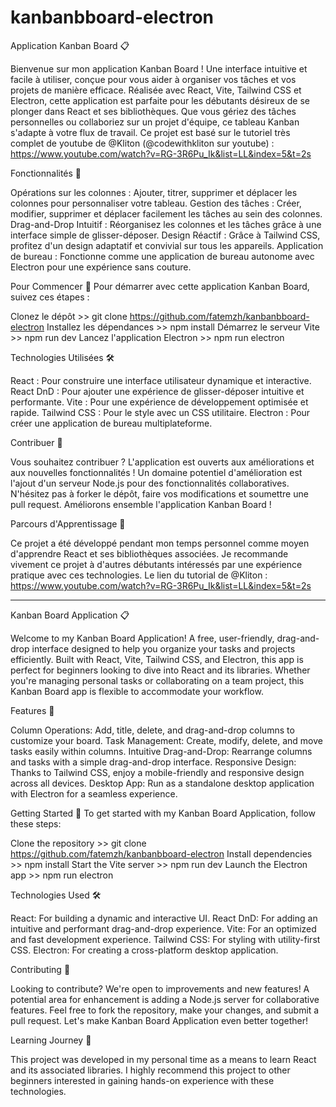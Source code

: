 # kanbanbboard-electron
 

Application Kanban Board 📋

Bienvenue sur mon application Kanban Board ! Une interface intuitive et facile à utiliser, conçue pour vous aider à organiser vos tâches et vos projets de manière efficace. Réalisée avec React, Vite, Tailwind CSS et Electron, cette application est parfaite pour les débutants désireux de se plonger dans React et ses bibliothèques. Que vous gériez des tâches personnelles ou collaboriez sur un projet d'équipe, ce tableau Kanban s'adapte à votre flux de travail. Ce projet est basé sur le tutoriel très complet de youtube de @Kliton (@codewithkliton sur youtube) : https://www.youtube.com/watch?v=RG-3R6Pu_Ik&list=LL&index=5&t=2s


Fonctionnalités 🚀

Opérations sur les colonnes : Ajouter, titrer, supprimer et déplacer les colonnes pour personnaliser votre tableau.
Gestion des tâches : Créer, modifier, supprimer et déplacer facilement les tâches au sein des colonnes.
Drag-and-Drop Intuitif : Réorganisez les colonnes et les tâches grâce à une interface simple de glisser-déposer.
Design Réactif : Grâce à Tailwind CSS, profitez d'un design adaptatif et convivial sur tous les appareils.
Application de bureau : Fonctionne comme une application de bureau autonome avec Electron pour une expérience sans couture.


Pour Commencer 🌟
Pour démarrer avec cette application Kanban Board, suivez ces étapes :

Clonez le dépôt >> git clone https://github.com/fatemzh/kanbanbboard-electron
Installez les dépendances >> npm install
Démarrez le serveur Vite >> npm run dev
Lancez l'application Electron >> npm run electron


Technologies Utilisées 🛠️

React : Pour construire une interface utilisateur dynamique et interactive.
React DnD : Pour ajouter une expérience de glisser-déposer intuitive et performante.
Vite : Pour une expérience de développement optimisée et rapide.
Tailwind CSS : Pour le style avec un CSS utilitaire.
Electron : Pour créer une application de bureau multiplateforme.


Contribuer 🤝

Vous souhaitez contribuer ? L'application est ouverts aux améliorations et aux nouvelles fonctionnalités ! Un domaine potentiel d'amélioration est l'ajout d'un serveur Node.js pour des fonctionnalités collaboratives. N'hésitez pas à forker le dépôt, faire vos modifications et soumettre une pull request. Améliorons ensemble l'application Kanban Board !


Parcours d'Apprentissage 📖

Ce projet a été développé pendant mon temps personnel comme moyen d'apprendre React et ses bibliothèques associées. Je recommande vivement ce projet à d'autres débutants intéressés par une expérience pratique avec ces technologies.
Le lien du tutorial de @Kliton : https://www.youtube.com/watch?v=RG-3R6Pu_Ik&list=LL&index=5&t=2s


_________________________________________________________________________________________________________________________________

Kanban Board Application 📋

Welcome to my Kanban Board Application! A free, user-friendly, drag-and-drop interface designed to help you organize your tasks and projects efficiently. Built with React, Vite, Tailwind CSS, and Electron, this app is perfect for beginners looking to dive into React and its libraries. Whether you're managing personal tasks or collaborating on a team project, this Kanban Board app is flexible to accommodate your workflow.


Features 🚀

Column Operations: Add, title, delete, and drag-and-drop columns to customize your board.
Task Management: Create, modify, delete, and move tasks easily within columns.
Intuitive Drag-and-Drop: Rearrange columns and tasks with a simple drag-and-drop interface.
Responsive Design: Thanks to Tailwind CSS, enjoy a mobile-friendly and responsive design across all devices.
Desktop App: Run as a standalone desktop application with Electron for a seamless experience.


Getting Started 🌟
To get started with my Kanban Board Application, follow these steps:

Clone the repository >> git clone https://github.com/fatemzh/kanbanbboard-electron
Install dependencies >> npm install
Start the Vite server >> npm run dev
Launch the Electron app >> npm run electron


Technologies Used 🛠️

React: For building a dynamic and interactive UI.
React DnD: For adding an intuitive and performant drag-and-drop experience.
Vite: For an optimized and fast development experience.
Tailwind CSS: For styling with utility-first CSS.
Electron: For creating a cross-platform desktop application.


Contributing 🤝

Looking to contribute? We're open to improvements and new features! A potential area for enhancement is adding a Node.js server for collaborative features. Feel free to fork the repository, make your changes, and submit a pull request. Let's make Kanban Board Application even better together!


Learning Journey 📖

This project was developed in my personal time as a means to learn React and its associated libraries. I highly recommend this project to other beginners interested in gaining hands-on experience with these technologies.
